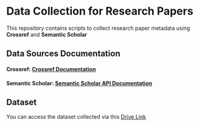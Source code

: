 # Data Collection for Research Papers

This repository contains scripts to collect research paper metadata using  **Crossref** and **Semantic Scholar** 

## Data Sources Documentation

#### Crossref: [Crossref Documentation](https://www.crossref.org/documentation/)

#### Semantic Scholar: [Semantic Scholar API Documentation](https://api.semanticscholar.org/api-docs/)

## Dataset
You can access the dataset collected via this [Drive Link](https://drive.google.com/drive/u/0/folders/1NYfrVzMaf0vfiXxcqh6EeYnPvPTcmfIP)

